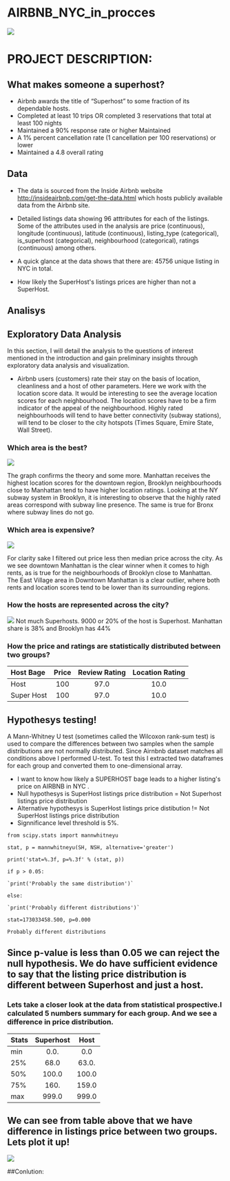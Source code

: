 # AIRBNB_NYC_in_procces 
![](https://github.com/evgenygrobov/AIRBNB_NYC/blob/main/pictures/ny_baby.jpeg)
# PROJECT DESCRIPTION: 
## What makes someone a superhost?
* Airbnb awards the title of “Superhost” to some fraction of its dependable hosts. 
* Completed at least 10 trips OR completed 3 reservations that total at least 100 nights 
* Maintained a 90% response rate or higher Maintained 
* A 1% percent cancellation rate (1 cancellation per 100 reservations) or lower
* Maintained a 4.8 overall rating

## Data
* The data is sourced from the Inside Airbnb website http://insideairbnb.com/get-the-data.html which hosts publicly available data from the Airbnb site.

 * Detailed listings data showing 96 atttributes for each of the listings. Some of the attributes used in the analysis are price (continuous), longitude (continuous), latitude (continuous), listing_type (categorical), is_superhost (categorical), neighbourhood (categorical), ratings (continuous) among others.

* A quick glance at the data shows that there are: 45756 unique listing in NYC in total.
* How likely the SuperHost's listings prices are higher than not a SuperHost.

## Analisys

## Exploratory Data Analysis
In this section, I will detail the  analysis to the questions of interest mentioned in the introduction and gain preliminary insights through exploratory data analysis and visualization. 
* Airbnb users (customers) rate their stay on the basis of location, cleanliness and a host of other parameters. Here we work with the location score data. It would be interesting to see the average location scores for each neighbourhood. The location scores have to be a firm indicator of the appeal of the neighbourhood. Highly rated neighbourhoods will tend to have better connectivity (subway stations), will tend to be closer to the city hotspots (Times Square, Emire State, Wall Street).
### Which area is the best?
![](https://github.com/evgenygrobov/AIRBNB_NYC/blob/main/pictures/location%20ratings%20.png)

The graph confirms the theory and some more. Manhattan receives the highest location scores for the downtown region, Brooklyn neighbourhoods close to Manhattan tend to have higher location ratings. Looking at the NY subway system in Brooklyn, it is interesting to observe that the highly rated areas correspond with subway line presence. The same is true for Bronx where subway lines do not go.

### Which area is expensive?
![](https://github.com/evgenygrobov/AIRBNB_NYC/blob/main/pictures/price%20higher%20median.png)

For clarity sake I filtered out price less then median price across the city. As we see downtown Manhattan is the clear winner when it comes to high rents, as is true for the neighbourhoods of Brooklyn close to Manhattan. The East Village area in Downtown Manhattan is a clear outlier, where both rents and location scores tend to be lower than its surrounding regions.


### How the hosts are represented across the city?

![](https://github.com/evgenygrobov/AIRBNB_NYC/blob/main/pictures/Superhost%20market%20share.png)
Not much Superhosts. 9000 or  20% of the host is Superhost. Manhattan share is 38% and Brooklyn has 44%

### How the price and ratings are statistically distributed between two groups?


|  Host Bage       | Price               |   Review Rating         | Location Rating      |
|:-----------------|:-------------------:|:-----------------------:|:--------------------:|
| Host             | 100                 | 97.0                    | 10.0                 |
| Super Host       | 100                 | 97.0                    | 10.0                 |

## Hypothesys testing!
A Mann-Whitney U test (sometimes called the Wilcoxon rank-sum test) is used to compare the differences between two samples when the sample distributions are not normally distributed. 
Since Airnbnb dataset matches all conditions above I  performed U-test.
To test this I extracted two dataframes for each group and converted them to one-dimensional array.
* I want to know how likely  a SUPERHOST bage leads to a higher listing's price on AIRBNB in NYC .
* Null hypothesys is SuperHost listings price distribution = Not Superhost listings price distribution
* Alternative hypothesys is SuperHost listings price distibution != Not SuperHost listings price distribution 
* Signnificance level threshold is 5%.

`from scipy.stats import mannwhitneyu`

`stat, p = mannwhitneyu(SH, NSH, alternative='greater')`

`print('stat=%.3f, p=%.3f' % (stat, p))`

`if p > 0.05:`

    `print('Probably the same distribution')`
    
`else:`

    `print('Probably different distributions')`
    
`stat=173033458.500, p=0.000`

`Probably different distributions`

## Since p-value is less than 0.05 we can reject the null hypothesis. We do have sufficient evidence to say that the listing price distribution is different between Superhost and just a host.
### Lets take a closer look at the  data from statistical prospective.I calculated 5 numbers summary for each group. And we see a difference in price distribution.


|    Stats         | Superhost           |   Host                  | 
|:-----------------|:-------------------:|:-----------------------:|
| min              | 0.0.                | 0.0                     | 
| 25%              | 68.0                | 63.0.                   | 
| 50%              | 100.0               | 100.0                   | 
| 75%              | 160.                | 159.0                   | 
| max              | 999.0               | 999.0                   | 

## We can see from  table above that we have  difference in listings price between two groups. Lets plot it up!

![](https://github.com/evgenygrobov/AIRBNB_NYC/blob/main/pictures/statistical%20view%20on%20price%20distribition.png)

##Conlution:
